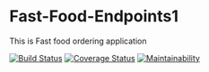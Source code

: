 # Fast-Food-Endpoints1
This is Fast food ordering application

[![Build Status](https://travis-ci.com/Georgeygigz/Fast-Food-Endpoints1.svg?branch=ft-delete-order-160366468)](https://travis-ci.com/Georgeygigz/Fast-Food-Endpoints1)  [![Coverage Status](https://coveralls.io/repos/github/Georgeygigz/Fast-Food-Endpoints1/badge.svg?branch=ft-delete-order-160366468)](https://coveralls.io/github/Georgeygigz/Fast-Food-Endpoints1?branch=ft-delete-order-160366468)  [![Maintainability](https://api.codeclimate.com/v1/badges/a99a88d28ad37a79dbf6/maintainability)](https://codeclimate.com/github/codeclimate/codeclimate/maintainability)
